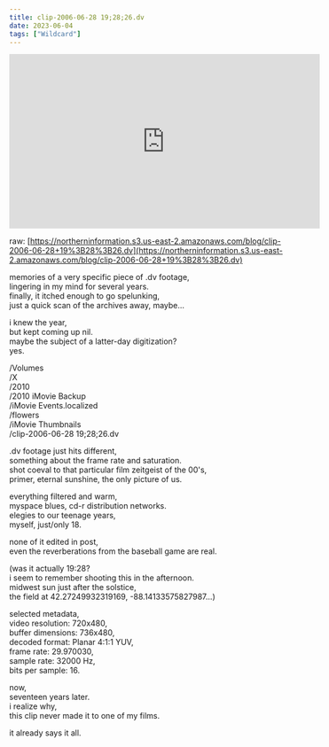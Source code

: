 ```yaml
---
title: clip-2006-06-28 19;28;26.dv
date: 2023-06-04
tags: ["Wildcard"]
---
```


<iframe width="560" height="315" src="https://www.youtube.com/embed/zOjJlGdqWdI" title="YouTube video player" frameborder="0" allow="accelerometer; autoplay; clipboard-write; encrypted-media; gyroscope; picture-in-picture; web-share" allowfullscreen></iframe>

raw: [https://northerninformation.s3.us-east-2.amazonaws.com/blog/clip-2006-06-28+19%3B28%3B26.dv](https://northerninformation.s3.us-east-2.amazonaws.com/blog/clip-2006-06-28+19%3B28%3B26.dv)

memories of a very specific piece of .dv footage,\
lingering in my mind for several years.\
finally, it itched enough to go spelunking,\
just a quick scan of the archives away, maybe...

i knew the year,\
but kept coming up nil.\
maybe the subject of a latter-day digitization?\
yes.

/Volumes\
/X\
/2010\
/2010 iMovie Backup\
/iMovie Events.localized\
/flowers\
/iMovie Thumbnails\
/clip-2006-06-28 19;28;26.dv

.dv footage just hits different,\
something about the frame rate and saturation.\
shot coeval to that particular film zeitgeist of the 00's,\
primer, eternal sunshine, the only picture of us.

everything filtered and warm,\
myspace blues, cd-r distribution networks.\
elegies to our teenage years,\
myself, just/only 18.

none of it edited in post,\
even the reverberations from the baseball game are real.

(was it actually 19:28?\
i seem to remember shooting this in the afternoon.\
midwest sun just after the solstice,\
the field at 42.27249932319169, -88.14133575827987...)

selected metadata,\
video resolution: 720x480,\
buffer dimensions: 736x480,\
decoded format: Planar 4:1:1 YUV,\
frame rate: 29.970030,\
sample rate: 32000 Hz,\
bits per sample: 16.

now,\
seventeen years later.\
i realize why,\
this clip never made it to one of my films.

it already says it all.
